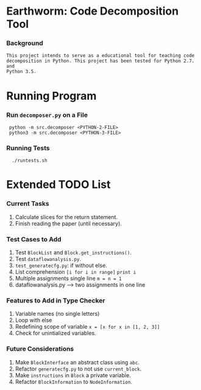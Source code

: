 # Earthworm: Code Decomposition Tool

### Background

    This project intends to serve as a educational tool for teaching code
    decomposition in Python. This project has been tested for Python 2.7. and
    Python 3.5.


# Running Program
### Run `decomposer.py` on a File

     python -m src.decomposer <PYTHON-2-FILE>
     python3 -m src.decomposer <PYTHON-3-FILE>

### Running Tests

      ./runtests.sh


# Extended TODO List
### Current Tasks

1. Calculate slices for the return statement.
2. Finish reading the paper (until necessary).

### Test Cases to Add

1. Test `BlockList` and `Block.get_instructions()`.
2. Test `dataflowanalysis.py`.
3. `test_generatecfg.py`: if without else.
4. List comprehension
      `[i for i in range]`
      `print i`
5. Multiple assignments single line
      `m = n = 1`
6. dataflowanalysis.py --> two assignments in one line

### Features to Add in Type Checker

1. Variable names (no single letters)
2. Loop with else
3. Redefining scope of variable
      `x = [x for x in [1, 2, 3]]`
4. Check for unintialized variables.

### Future Considerations

1. Make `BlockInterface` an abstract class using `abc`.
2. Refactor `generatecfg.py` to not use `current_block`.
3. Make `instructions` in `Block` a private variable.
4. Refactor `BlockInformation` to `NodeInformation`.
